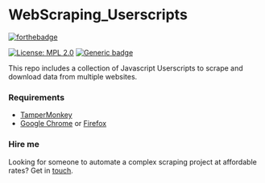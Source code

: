 # WebScraping_Userscripts

[![forthebadge](https://forthebadge.com/images/badges/made-with-javascript.svg)](https://forthebadge.com)

[![License: MPL 2.0](https://img.shields.io/badge/License-MPL%202.0-brightgreen.svg)](https://opensource.org/licenses/MPL-2.0) [![Generic badge](https://img.shields.io/badge/HIRE-ME-brightgreen.svg)](https://www.upwork.com/o/profiles/users/~01839791ddb1ede3fa/)

This repo includes a collection of Javascript Userscripts to scrape and download data from multiple websites.


### Requirements
  - [TamperMonkey](https://www.tampermonkey.net/)
  - [Google Chrome](https://www.google.com/chrome/) or [Firefox](https://www.firefox.com/)


### Hire me
Looking for someone to automate a complex scraping project at affordable rates? Get in [touch](https://www.upwork.com/o/profiles/users/~01839791ddb1ede3fa/).

